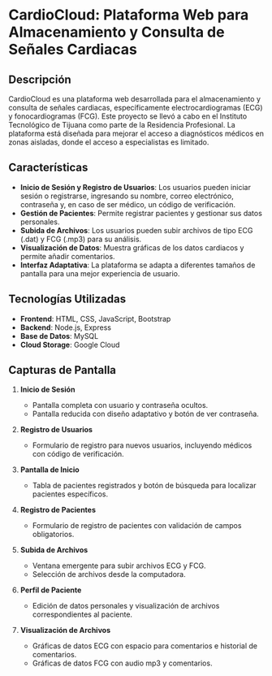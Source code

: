 # CardioCloud: Plataforma Web para Almacenamiento y Consulta de Señales Cardiacas

## Descripción

CardioCloud es una plataforma web desarrollada para el almacenamiento y consulta de señales cardiacas, específicamente electrocardiogramas (ECG) y fonocardiogramas (FCG). Este proyecto se llevó a cabo en el Instituto Tecnológico de Tijuana como parte de la Residencia Profesional. La plataforma está diseñada para mejorar el acceso a diagnósticos médicos en zonas aisladas, donde el acceso a especialistas es limitado.

## Características

- **Inicio de Sesión y Registro de Usuarios**: Los usuarios pueden iniciar sesión o registrarse, ingresando su nombre, correo electrónico, contraseña y, en caso de ser médico, un código de verificación.
- **Gestión de Pacientes**: Permite registrar pacientes y gestionar sus datos personales.
- **Subida de Archivos**: Los usuarios pueden subir archivos de tipo ECG (.dat) y FCG (.mp3) para su análisis.
- **Visualización de Datos**: Muestra gráficas de los datos cardiacos y permite añadir comentarios.
- **Interfaz Adaptativa**: La plataforma se adapta a diferentes tamaños de pantalla para una mejor experiencia de usuario.

## Tecnologías Utilizadas

- **Frontend**: HTML, CSS, JavaScript, Bootstrap
- **Backend**: Node.js, Express
- **Base de Datos**: MySQL
- **Cloud Storage**: Google Cloud

## Capturas de Pantalla

1. **Inicio de Sesión**
   - Pantalla completa con usuario y contraseña ocultos.
   - Pantalla reducida con diseño adaptativo y botón de ver contraseña.

2. **Registro de Usuarios**
   - Formulario de registro para nuevos usuarios, incluyendo médicos con código de verificación.

3. **Pantalla de Inicio**
   - Tabla de pacientes registrados y botón de búsqueda para localizar pacientes específicos.

4. **Registro de Pacientes**
   - Formulario de registro de pacientes con validación de campos obligatorios.

5. **Subida de Archivos**
   - Ventana emergente para subir archivos ECG y FCG.
   - Selección de archivos desde la computadora.

6. **Perfil de Paciente**
   - Edición de datos personales y visualización de archivos correspondientes al paciente.

7. **Visualización de Archivos**
   - Gráficas de datos ECG con espacio para comentarios e historial de comentarios.
   - Gráficas de datos FCG con audio mp3 y comentarios.
